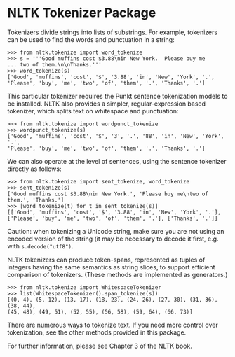 
# NLTK Tokenizer Package

Tokenizers divide strings into lists of substrings.  For example,
tokenizers can be used to find the words and punctuation in a string:

    >>> from nltk.tokenize import word_tokenize
    >>> s = '''Good muffins cost $3.88\nin New York.  Please buy me
    ... two of them.\n\nThanks.'''
    >>> word_tokenize(s)
    ['Good', 'muffins', 'cost', '$', '3.88', 'in', 'New', 'York', '.',
    'Please', 'buy', 'me', 'two', 'of', 'them', '.', 'Thanks', '.']

This particular tokenizer requires the Punkt sentence tokenization
models to be installed. NLTK also provides a simpler,
regular-expression based tokenizer, which splits text on whitespace
and punctuation:

    >>> from nltk.tokenize import wordpunct_tokenize
    >>> wordpunct_tokenize(s)
    ['Good', 'muffins', 'cost', '$', '3', '.', '88', 'in', 'New', 'York', '.',
    'Please', 'buy', 'me', 'two', 'of', 'them', '.', 'Thanks', '.']

We can also operate at the level of sentences, using the sentence
tokenizer directly as follows:

    >>> from nltk.tokenize import sent_tokenize, word_tokenize
    >>> sent_tokenize(s)
    ['Good muffins cost $3.88\nin New York.', 'Please buy me\ntwo of them.', 'Thanks.']
    >>> [word_tokenize(t) for t in sent_tokenize(s)]
    [['Good', 'muffins', 'cost', '$', '3.88', 'in', 'New', 'York', '.'],
    ['Please', 'buy', 'me', 'two', 'of', 'them', '.'], ['Thanks', '.']]

Caution: when tokenizing a Unicode string, make sure you are not
using an encoded version of the string (it may be necessary to
decode it first, e.g. with ``s.decode("utf8")``.

NLTK tokenizers can produce token-spans, represented as tuples of integers
having the same semantics as string slices, to support efficient comparison
of tokenizers.  (These methods are implemented as generators.)

    >>> from nltk.tokenize import WhitespaceTokenizer
    >>> list(WhitespaceTokenizer().span_tokenize(s))
    [(0, 4), (5, 12), (13, 17), (18, 23), (24, 26), (27, 30), (31, 36), (38, 44),
    (45, 48), (49, 51), (52, 55), (56, 58), (59, 64), (66, 73)]

There are numerous ways to tokenize text.  If you need more control over
tokenization, see the other methods provided in this package.

For further information, please see Chapter 3 of the NLTK book.
